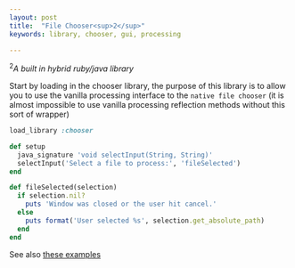 ```yaml
---
layout: post
title:  "File Chooser<sup>2</sup>"
keywords: library, chooser, gui, processing

---
```

<sup>2</sup><i>A built in hybrid ruby/java library</i>

Start by loading in the chooser library, the purpose of this library is to allow you to use the vanilla processing interface to the `native file chooser` (it is almost impossible to use vanilla processing reflection methods without this sort of wrapper)

```ruby
load_library :chooser

def setup
  java_signature 'void selectInput(String, String)'
  selectInput('Select a file to process:', 'fileSelected')
end

def fileSelected(selection)
  if selection.nil?
    puts 'Window was closed or the user hit cancel.'
  else
    puts format('User selected %s', selection.get_absolute_path)
  end
end
```

See also [these examples](https://github.com/ruby-processing/JRubyArt-examples/tree/master/processing_app/library/file_chooser)
